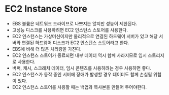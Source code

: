 # EC2 Instance Store

- EBS 볼륨은 네트워크 드라이브로 나쁘지는 않지만 성능이 제한된다.
- 고성능 디스크를 사용하려면 EC2 인스턴스 스토어를 사용한다.
- EC2 인스턴스는 가상머신이지만 물리적으로 연결된 하드웨어 서버가 있고 해당 서버와 연결된 하드웨어 디스크가 EC2 인스턴스 스토어라고 한다.
- EBS에 비해 더 많은 처리량을 가진다.
- EC2 인스턴스 스토어가 종료되면 내부 데이터 역시 함께 사라지므로 임시 스토리지로 사용한다.
- 버퍼, 캐시, 스크래치 데이터, 임시 콘텐츠를 사용하려는 경우 사용하면 좋다.
- EC2 인스턴스가 동작 중인 서버에 장애가 발생할 경우 데이터도 함께 손실될 위험이 있다.
- EC2 인스턴스 스토어를 사용할 때는 백업과 복사본을 만들어 두어야한다.